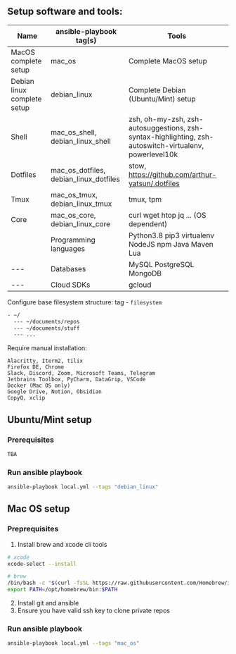 
## Setup software and tools:
| Name                   | ansible-playbook tag(s)                 | Tools                                                                                                 |
|------------------------|-----------------------------------------|-------------------------------------------------------------------------------------------------------|
| MacOS complete setup   | mac_os                                  | Complete MacOS setup                                                                                  |
| Debian linux complete setup | debian_linux                            | Complete Debian (Ubuntu/Mint) setup                                                                   |
| Shell                  | mac_os_shell, debian_linux_shell        | zsh, oh-my-zsh, zsh-autosuggestions, zsh-syntax-highlighting, zsh-autoswitch-virtualenv, powerlevel10k |
| Dotfiles               | mac_os_dotfiles,  debian_linux_dotfiles | stow, https://github.com/arthur-yatsun/.dotfiles                                                      |
| Tmux                   | mac_os_tmux, debian_linux_tmux          | tmux, tpm                                                                                             |
| Core                   | mac_os_core, debian_linux_core          | curl wget htop jq ... (OS dependent)                                                                  |
|                        | Programming languages                   | Python3.8 pip3 virtualenv NodeJS npm Java Maven Lua                                                   |
| ---                    | Databases                               | MySQL PostgreSQL MongoDB                                                                              |
| ---                    | Cloud SDKs                              | gcloud                                                                                                |


 

Configure base filesystem structure:
tag - `filesystem`
```bash
- ~/ 
  --- ~/documents/repos
  --- ~/documents/stuff
  --- ...
```


Require manual installation: 
```
Alacritty, Iterm2, tilix
Firefox DE, Chrome
Slack, Discord, Zoom, Microsoft Teams, Telegram
Jetbrains Toolbox, PyCharm, DataGrip, VSCode
Docker (Mac OS only)
Google Drive, Notion, Obsidian
CopyQ, xclip
```

## Ubuntu/Mint setup

### Prerequisites

```bash
TBA
```

### Run ansible playbook

```bash
ansible-playbook local.yml --tags "debian_linux"
```

## Mac OS setup

### Preprequisites
1. Install brew and xcode cli tools
```bash
# xcode
xcode-select --install

# brew
/bin/bash -c "$(curl -fsSL https://raw.githubusercontent.com/Homebrew/install/master/install.sh)"
export PATH=/opt/homebrew/bin:$PATH
```

2. Install git and ansible
3. Ensure you have valid ssh key to clone private repos

### Run ansible playbook

```bash
ansible-playbook local.yml --tags "mac_os"
```

